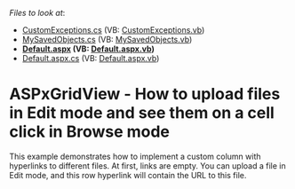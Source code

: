 <!-- default file list -->
*Files to look at*:

* [CustomExceptions.cs](./CS/WebSite/App_Code/CustomExceptions.cs) (VB: [CustomExceptions.vb](./VB/WebSite/App_Code/CustomExceptions.vb))
* [MySavedObjects.cs](./CS/WebSite/App_Code/MySavedObjects.cs) (VB: [MySavedObjects.vb](./VB/WebSite/App_Code/MySavedObjects.vb))
* **[Default.aspx](./CS/WebSite/Default.aspx) (VB: [Default.aspx.vb](./VB/WebSite/Default.aspx.vb))**
* [Default.aspx.cs](./CS/WebSite/Default.aspx.cs) (VB: [Default.aspx.vb](./VB/WebSite/Default.aspx.vb))
<!-- default file list end -->
# ASPxGridView - How to upload  files in Edit mode and see them on a cell click in Browse mode


<p>This example demonstrates how to implement a custom column with hyperlinks to different files. At first, links are empty. You can upload a file in Edit mode, and this row hyperlink will contain the URL to this file.</p>

<br/>


